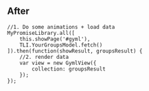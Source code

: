 After
-----
    //1. Do some animations + load data
    MyPromiseLibrary.all([
        this.showPage('#gyml'),
        TLI.YourGroupsModel.fetch()
    ]).then(function(showResult, groupsResult) {
        //2. render data
        var view = new GymlView({
            collection: groupsResult
        });
    });